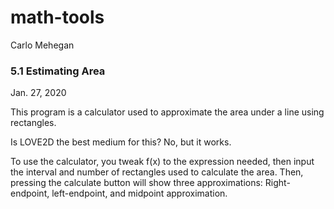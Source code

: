 # math-tools
Carlo Mehegan

### 5.1 Estimating Area
Jan. 27, 2020

This program is a calculator used to approximate the area under a line using rectangles.

Is LOVE2D the best medium for this? No, but it works.

To use the calculator, you tweak f(x) to the expression needed, then input the interval and number of rectangles used to calculate the area. Then, pressing the calculate button will show three approximations: Right-endpoint, left-endpoint, and midpoint approximation.